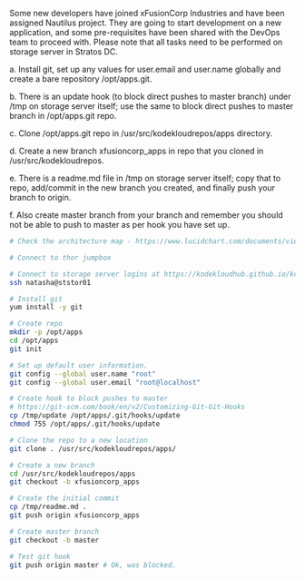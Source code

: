 Some new developers have joined xFusionCorp Industries and have been assigned Nautilus project. They are going to start development on a new application, and some pre-requisites have been shared with the DevOps team to proceed with. Please note that all tasks need to be performed on storage server in Stratos DC.

a. Install git, set up any values for user.email and user.name globally and create a bare repository /opt/apps.git.

b. There is an update hook (to block direct pushes to master branch) under /tmp on storage server itself; use the same to block direct pushes to master branch in /opt/apps.git repo.

c. Clone /opt/apps.git repo in /usr/src/kodekloudrepos/apps directory.

d. Create a new branch xfusioncorp_apps in repo that you cloned in /usr/src/kodekloudrepos.

e. There is a readme.md file in /tmp on storage server itself; copy that to repo, add/commit in the new branch you created, and finally push your branch to origin.

f. Also create master branch from your branch and remember you should not be able to push to master as per hook you have set up.


```bash
# Check the architecture map - https://www.lucidchart.com/documents/view/58e22de2-c446-4b49-ae0f-db79a3318e97/0_0

# Connect to thor jumpbox

# Connect to storage server logins at https://kodekloudhub.github.io/kodekloud-engineer/docs/projects/nautilus
ssh natasha@ststor01

# Install git
yum install -y git

# Create repo
mkdir -p /opt/apps
cd /opt/apps
git init

# Set up default user information.
git config --global user.name "root"
git config --global user.email "root@localhost"

# Create hook to block pushes to master
# https://git-scm.com/book/en/v2/Customizing-Git-Git-Hooks
cp /tmp/update /opt/apps/.git/hooks/update
chmod 755 /opt/apps/.git/hooks/update

# Clone the repo to a new location
git clone . /usr/src/kodekloudrepos/apps/

# Create a new branch
cd /usr/src/kodekloudrepos/apps
git checkout -b xfusioncorp_apps

# Create the initial commit
cp /tmp/readme.md .
git push origin xfusioncorp_apps

# Create master branch
git checkout -b master

# Test git hook
git push origin master # Ok, was blocked.
```
